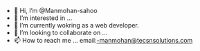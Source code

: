 - 👋 Hi, I’m @Manmohan-sahoo
- 👀 I’m interested in ...
- 🌱 I’m currently wokring as a web developer.
- 💞️ I’m looking to collaborate on ...
- 📫 How to reach me ...
    email:-manmohan@tecsnsolutions.com
<!---
Manmohan-sahoo/Manmohan-sahoo is a ✨ special ✨ repository because its `README.md` (this file) appears on your GitHub profile.
You can click the Preview link to take a look at your changes.
--->
